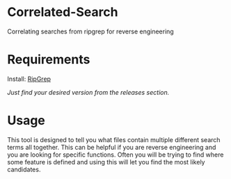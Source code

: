 # Correlated-Search
Correlating searches from ripgrep for reverse engineering

# Requirements
Install: [RipGrep](https://github.com/BurntSushi/ripgrep)

*Just find your desired version from the releases section.*

# Usage
This tool is designed to tell you what files contain multiple different search terms all together. This can be helpful if you are reverse engineering and you are looking for specific functions. Often you will be trying to find where some feature is defined and using this will let you find the most likely candidates.
